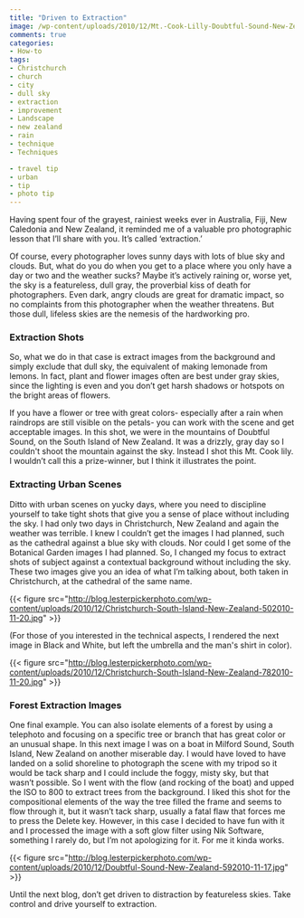```yaml
---
title: "Driven to Extraction"
image: /wp-content/uploads/2010/12/Mt.-Cook-Lilly-Doubtful-Sound-New-Zealand-32010-11-17.jpg
comments: true
categories:
- How-to 
tags:
- Christchurch
- church
- city
- dull sky
- extraction
- improvement
- Landscape
- new zealand
- rain
- technique
- Techniques

- travel tip
- urban
- tip
- photo tip
---
```

Having spent four of the grayest, rainiest weeks ever in Australia, Fiji, New Caledonia and New Zealand, it reminded me of a valuable pro photographic lesson that I’ll share with you. It’s called ‘extraction.’

Of course, every photographer loves sunny days with lots of blue sky and clouds. But, what do you do when you get to a place where you only have a day or two and the weather sucks? Maybe it’s actively raining or, worse yet, the sky is a featureless, dull gray, the proverbial kiss of death for photographers. Even dark, angry clouds are great for dramatic impact, so no complaints from this photographer when the weather threatens. But those dull, lifeless skies are the nemesis of the hardworking pro.

<h3>Extraction Shots</h3>
So, what we do in that case is extract images from the background and simply exclude that dull sky, the equivalent of making lemonade from lemons. In fact, plant and flower images often are best under gray skies, since the lighting is even and you don’t get harsh shadows or hotspots on the bright areas of flowers.

If you have a flower or tree with great colors- especially after a rain when raindrops are still visible on the petals- you can work with the scene and get acceptable images. In this shot, we were in the mountains of Doubtful Sound, on the South Island of New Zealand. It was a drizzly, gray day so I couldn't shoot the mountain against the sky. Instead I shot this Mt. Cook lily. I wouldn’t call this a prize-winner, but I think it illustrates the point.

<h3>Extracting Urban Scenes</h3>
Ditto with urban scenes on yucky days, where you need to discipline yourself to take tight shots that give you a sense of place without including the sky. I had only two days in Christchurch, New Zealand and again the weather was terrible. I knew I couldn’t get the images I had planned, such as the cathedral against a blue sky with clouds. Nor could I get some of the Botanical Garden images I had planned. So, I changed my focus to extract shots of subject against a contextual background without including the sky. These two images give you an idea of what I’m talking about, both taken in Christchurch, at the cathedral of the same name.

{{< figure src="http://blog.lesterpickerphoto.com/wp-content/uploads/2010/12/Christchurch-South-Island-New-Zealand-502010-11-20.jpg" >}}

(For those of you interested in the technical aspects, I rendered the next image in Black and White, but left the umbrella and the man's shirt in color).

{{< figure src="http://blog.lesterpickerphoto.com/wp-content/uploads/2010/12/Christchurch-South-Island-New-Zealand-782010-11-20.jpg" >}}

<h3>Forest Extraction Images</h3>
One final example. You can also isolate elements of a forest by using a telephoto and focusing on a specific tree or branch that has great color or an unusual shape. In this next image I was on a boat in Milford Sound, South Island, New Zealand on another miserable day. I would have loved to have landed on a solid shoreline to photograph the scene with my tripod so it would be tack sharp and I could include the foggy, misty sky, but that wasn’t possible. So I went with the flow (and rocking of the boat) and upped the ISO to 800 to extract trees from the background. I liked this shot for the compositional elements of the way the tree filled the frame and seems to flow through it, but it wasn’t tack sharp, usually a fatal flaw that forces me to press the Delete key. However, in this case I decided to have fun with it and I processed the image with a soft glow filter using Nik Software, something I rarely do, but I’m not apologizing for it. For me it kinda works.

{{< figure src="http://blog.lesterpickerphoto.com/wp-content/uploads/2010/12/Doubtful-Sound-New-Zealand-592010-11-17.jpg" >}}

Until the next blog, don’t get driven to distraction by featureless skies. Take control and drive yourself to extraction.
